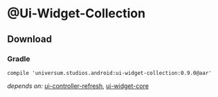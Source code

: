 @Ui-Widget-Collection
===============

## Download ##

### Gradle ###

    compile 'universum.studios.android:ui-widget-collection:0.9.0@aar'

_depends on:_
[ui-controller-refresh](https://github.com/universum-studios/android_ui/tree/master/library-controller-refresh),
[ui-widget-core](https://github.com/universum-studios/android_ui/tree/master/library-widget-core)